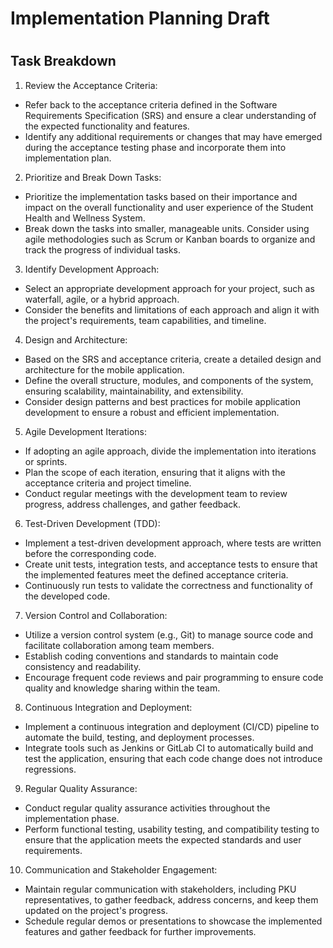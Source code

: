 <h1>Implementation Planning Draft<h1>
  
<h2>Task Breakdown</h2>
  
1. Review the Acceptance Criteria:
- Refer back to the acceptance criteria defined in the Software Requirements Specification (SRS) and ensure a clear understanding of the expected functionality and features.
- Identify any additional requirements or changes that may have emerged during the acceptance testing phase and incorporate them into implementation plan.

2. Prioritize and Break Down Tasks:
- Prioritize the implementation tasks based on their importance and impact on the overall functionality and user experience of the Student Health and Wellness System.
- Break down the tasks into smaller, manageable units. Consider using agile methodologies such as Scrum or Kanban boards to organize and track the progress of individual tasks.

3. Identify Development Approach:
- Select an appropriate development approach for your project, such as waterfall, agile, or a hybrid approach.
- Consider the benefits and limitations of each approach and align it with the project's requirements, team capabilities, and timeline.

4. Design and Architecture:
- Based on the SRS and acceptance criteria, create a detailed design and architecture for the mobile application.
- Define the overall structure, modules, and components of the system, ensuring scalability, maintainability, and extensibility.
- Consider design patterns and best practices for mobile application development to ensure a robust and efficient implementation.

5. Agile Development Iterations:
- If adopting an agile approach, divide the implementation into iterations or sprints.
- Plan the scope of each iteration, ensuring that it aligns with the acceptance criteria and project timeline.
- Conduct regular meetings with the development team to review progress, address challenges, and gather feedback.

6. Test-Driven Development (TDD):
- Implement a test-driven development approach, where tests are written before the corresponding code.
- Create unit tests, integration tests, and acceptance tests to ensure that the implemented features meet the defined acceptance criteria.
- Continuously run tests to validate the correctness and functionality of the developed code.

7. Version Control and Collaboration:
- Utilize a version control system (e.g., Git) to manage source code and facilitate collaboration among team members.
- Establish coding conventions and standards to maintain code consistency and readability.
- Encourage frequent code reviews and pair programming to ensure code quality and knowledge sharing within the team.

8. Continuous Integration and Deployment:
- Implement a continuous integration and deployment (CI/CD) pipeline to automate the build, testing, and deployment processes.
- Integrate tools such as Jenkins or GitLab CI to automatically build and test the application, ensuring that each code change does not introduce regressions.

9. Regular Quality Assurance:
- Conduct regular quality assurance activities throughout the implementation phase.
- Perform functional testing, usability testing, and compatibility testing to ensure that the application meets the expected standards and user requirements.

10. Communication and Stakeholder Engagement:
- Maintain regular communication with stakeholders, including PKU representatives, to gather feedback, address concerns, and keep them updated on the project's progress.
- Schedule regular demos or presentations to showcase the implemented features and gather feedback for further improvements.
